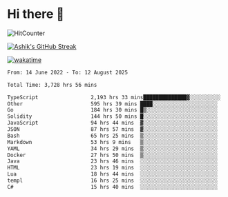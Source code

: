 # Hi there 👋

![HitCounter](https://hits.seeyoufarm.com/api/count/incr/badge.svg?url=https%3A%2F%2Fgithub.com%2Fashrhmn1212%2Fhit-counter)

<!-- ![Contribution Graph](https://github-readme-activity-graph.cyclic.app/graph?username=ashrhmn) -->


<!-- [![Top Langs](https://github-readme-stats.vercel.app/api/top-langs/?username=ashrhmn&layout=compact&theme=synthwave&langs_count=10&card_width=445)](https://github.com/anuraghazra/github-readme-stats) -->

[![Ashik's GitHub Streak](https://github-readme-streak-stats.herokuapp.com/?user=ashrhmn&theme=blood&fire=DD7F1C&background=151515&dates=9f9f9f&border=DD2727)](https://git.io/streak-stats)

<!-- ![Ashik's GitHub stats](https://github-readme-stats.vercel.app/api/?username=ashrhmn&show_icons=true&title_color=fff&icon_color=79ff97&text_color=9f9f9f&bg_color=151515) -->

[![wakatime](https://wakatime.com/badge/user/3df86613-ba63-4631-8e65-0ff18e7becad.svg)](https://wakatime.com/@3df86613-ba63-4631-8e65-0ff18e7becad)

<!--START_SECTION:waka-->

```txt
From: 14 June 2022 - To: 12 August 2025

Total Time: 3,728 hrs 56 mins

TypeScript                 2,193 hrs 33 mins██████████████▓░░░░░░░░░░   58.83 %
Other                      595 hrs 39 mins ████░░░░░░░░░░░░░░░░░░░░░   15.97 %
Go                         184 hrs 30 mins █▒░░░░░░░░░░░░░░░░░░░░░░░   04.95 %
Solidity                   144 hrs 50 mins █░░░░░░░░░░░░░░░░░░░░░░░░   03.88 %
JavaScript                 94 hrs 44 mins  ▓░░░░░░░░░░░░░░░░░░░░░░░░   02.54 %
JSON                       87 hrs 57 mins  ▓░░░░░░░░░░░░░░░░░░░░░░░░   02.36 %
Bash                       65 hrs 25 mins  ▒░░░░░░░░░░░░░░░░░░░░░░░░   01.75 %
Markdown                   53 hrs 9 mins   ▒░░░░░░░░░░░░░░░░░░░░░░░░   01.43 %
YAML                       34 hrs 29 mins  ▒░░░░░░░░░░░░░░░░░░░░░░░░   00.92 %
Docker                     27 hrs 50 mins  ▒░░░░░░░░░░░░░░░░░░░░░░░░   00.75 %
Java                       23 hrs 46 mins  ░░░░░░░░░░░░░░░░░░░░░░░░░   00.64 %
HTML                       23 hrs 19 mins  ░░░░░░░░░░░░░░░░░░░░░░░░░   00.63 %
Lua                        18 hrs 44 mins  ░░░░░░░░░░░░░░░░░░░░░░░░░   00.50 %
templ                      16 hrs 25 mins  ░░░░░░░░░░░░░░░░░░░░░░░░░   00.44 %
C#                         15 hrs 40 mins  ░░░░░░░░░░░░░░░░░░░░░░░░░   00.42 %
```

<!--END_SECTION:waka-->


<!--### Most Used Languages 
<img src="https://wakatime.com/share/@ashrhmn/24ecb986-5bf8-4607-af7f-0aab08908d8c.png" />

### Favourite Tools
<img src="https://wakatime.com/share/@ashrhmn/f4e08015-f3bc-460a-9228-95a3ba11c604.png" />-->
